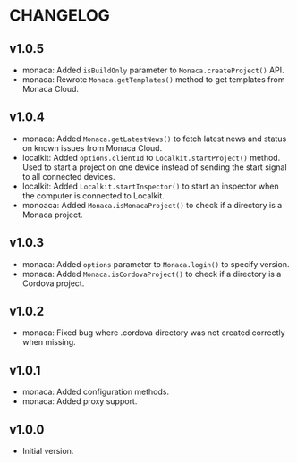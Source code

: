 
CHANGELOG
====

v1.0.5
----
 * monaca: Added `isBuildOnly` parameter to `Monaca.createProject()` API.
 * monaca: Rewrote `Monaca.getTemplates()` method to get templates from Monaca Cloud.

v1.0.4
----
 * monaca: Added `Monaca.getLatestNews()` to fetch latest news and status on known issues from Monaca Cloud.
 * localkit: Added `options.clientId` to `Localkit.startProject()` method. Used to start a project on one device instead of sending the start signal to all connected devices.
 * localkit: Added `Localkit.startInspector()` to start an inspector when the computer is connected to Localkit.
 * monoaca: Added `Monaca.isMonacaProject()` to check if a directory is a Monaca project.

v1.0.3
----
 * monaca: Added `options` parameter to `Monaca.login()` to specify version.
 * monaca: Added `Monaca.isCordovaProject()` to check if a directory is a Cordova project.

v1.0.2
----
 * monaca: Fixed bug where .cordova directory was not created correctly when missing.

v1.0.1
----
 * monaca: Added configuration methods.
 * monaca: Added proxy support.

v1.0.0
------
 * Initial version.
